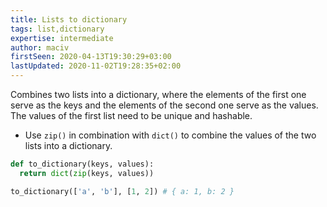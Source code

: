 ```yaml
---
title: Lists to dictionary
tags: list,dictionary
expertise: intermediate
author: maciv
firstSeen: 2020-04-13T19:30:29+03:00
lastUpdated: 2020-11-02T19:28:35+02:00
---
```


Combines two lists into a dictionary, where the elements of the first one serve as the keys and the elements of the second one serve as the values.
The values of the first list need to be unique and hashable.

- Use `zip()` in combination with `dict()` to combine the values of the two lists into a dictionary.

```py
def to_dictionary(keys, values):
  return dict(zip(keys, values))
```

```py
to_dictionary(['a', 'b'], [1, 2]) # { a: 1, b: 2 }
```
